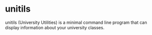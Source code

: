 # unitils
unitils (University Utilities) is a minimal command line program that can display information about your university classes.
